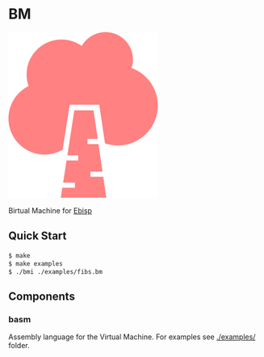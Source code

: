 # BM

![birch](./assets/birch-296x328.png)

Birtual Machine for [Ebisp](https://github.com/tsoding/ebisp)

## Quick Start

```console
$ make
$ make examples
$ ./bmi ./examples/fibs.bm
```

## Components

### basm

Assembly language for the Virtual Machine. For examples see [./examples/](./examples) folder.
